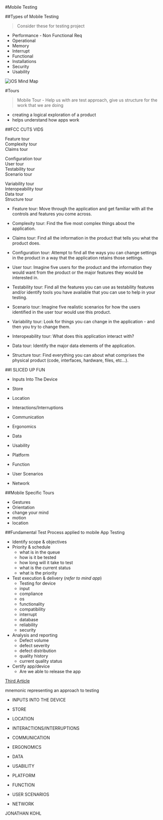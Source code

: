 #Mobile Testing 

##Types of Mobile Testing 
> Consider these for testing project

* Performance - Non Functional Req
* Operational 
* Memory 
* Interrupt 
* Functional
* Installations
* Security 
* Usability 

![iOS Mind Map](http://neglectedpotential.com/wp-content/uploads/iOS-Testing-Mind-Map-1.2.png)

#Tours
> Mobile Tour - Help us with are test approach, give us structure for the work that we are doing 

* creating a logical exploration of a product 
* helps understand how apps work

##FCC CUTS VIDS 

Feature tour  
Complexity tour  
Claims tour  

Configuration tour  
User tour  
Testability tour  
Scenario tour  

Variability tour  
Interopeability tour  
Data tour  
Structure tour  

* Feature tour: Move through the application and get familiar with all the controls and features you come across.

* Complexity tour: Find the five most complex things about the application.

* Claims tour: Find all the information in the product that tells you what the product does.

* Configuration tour: Attempt to find all the ways you can change settings in the product in a way that the application retains those settings.

* User tour: Imagine five users for the product and the information they would want from the product or the major features they would be interested in.

* Testability tour: Find all the features you can use as testability features and/or identify tools you have available that you can use to help in your testing.

* Scenario tour: Imagine five realistic scenarios for how the users identified in the user tour would use this product.

* Variability tour: Look for things you can change in the application - and then you try to change them.

* Interopeability tour: What does this application interact with?

* Data tour: Identify the major data elements of the application.

* Structure tour: Find everything you can about what comprises the physical product (code, interfaces, hardware, files, etc...).

##I SLICED UP FUN 
* Inputs Into The Device

* Store
* Location
* Interactions/Interruptions
* Communication
* Ergonomics
* Data

* Usability
* Platform

* Function 
* User Scenarios
* Network

##Mobile Specific Tours 
* Gestures
* Orientation 
* change your mind 
* motion 
* location 

##Fundamental Test Process applied to mobile App Testing 
* Identify scope & objectives 
* Priority & schedule 
	* what is in the queue 
	* how is it be tested 
	* how long will it take to test 
	* what is the current status 
	* what is the priority  
* Test execution & delivery (*refer to mind app*)
	* Testing for device 
	* input 
	* compliance 
	* os
	* functionality 
	* compatibility 
	* interrupt 
	* database
	* reliability 
	* security   	 
* Analysis and reporting 
	* Defect volume 
	* defect severity 
	* defect distribution 
	* quality history 
	* current quality status 
* Certify app/device 
	* Are we able to release the app 

[Third Article](http://www.kohl.ca/articles/ISLICEDUPFUN.pdf)

mnemonic representing an approach to testing 


* INPUTS INTO THE DEVICE

* STORE
* LOCATION
* INTERACTIONS/INTERRUPTIONS
* COMMUNICATION
* ERGONOMICS
* DATA

* USABILITY
* PLATFORM

* FUNCTION 
* USER SCENARIOS
* NETWORK

JONATHAN KOHL